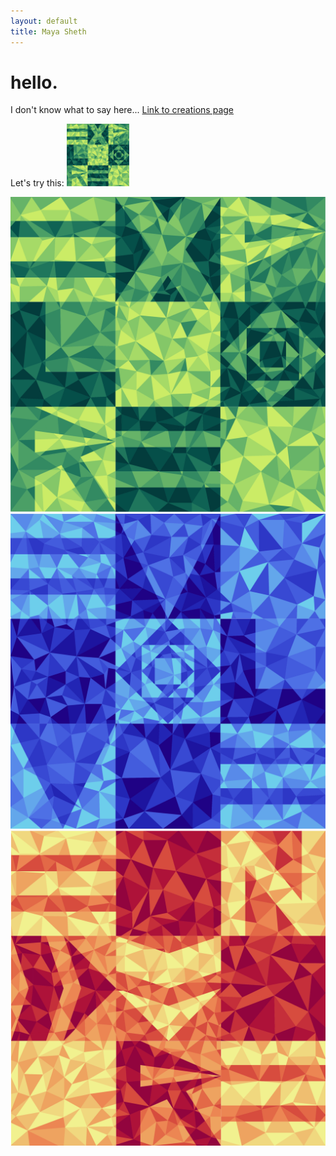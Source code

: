 ```yaml
---
layout: default
title: Maya Sheth
---
```

# hello.

I don't know what to say here... [Link to creations page](./creations/index.md)

Let's try this:
<img src="_assets/explore.png" width="100">

![explore](_assets/explore.png) 
![evolve](./_assets/evolve.png) 
![endure](./_assets/endure.png)



